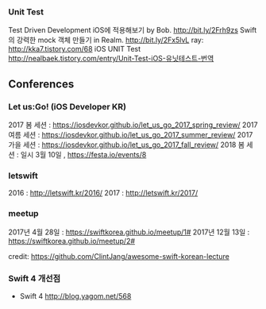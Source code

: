 

### Unit Test
Test Driven Development iOS에 적용해보기 by Bob. http://bit.ly/2Frh9zs
Swift의 강력한 mock 객체 만들기 in Realm. http://bit.ly/2Fx5lvL
ray: http://kka7.tistory.com/68
iOS UNIT Test http://nealbaek.tistory.com/entry/Unit-Test-iOS-유닛테스트-번역


## Conferences

### Let us:Go! (iOS Developer KR)

2017 봄 세션 : https://iosdevkor.github.io/let_us_go_2017_spring_review/
2017 여름 세션 : https://iosdevkor.github.io/let_us_go_2017_summer_review/
2017 가을 세션 : https://iosdevkor.github.io/let_us_go_2017_fall_review/
2018 봄 세션 : 일시 3월 10일 ,  https://festa.io/events/8

### letswift

2016 : http://letswift.kr/2016/
2017 : http://letswift.kr/2017/

### meetup

2017년 4월 28일 : https://swiftkorea.github.io/meetup/1#
2017년 12월 13일 : https://swiftkorea.github.io/meetup/2#


credit: https://github.com/ClintJang/awesome-swift-korean-lecture

### Swift 4 개선점
* Swift 4 http://blog.yagom.net/568


